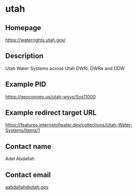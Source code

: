 # utah

## Homepage

https://waterrights.utah.gov/

## Description

Utah Water Systems across Utah DWRi, DWRe and DDW

## Example PID

https://geoconnex.us/utah-wsys/Sys11000

## Example redirect target URL

https://features.internetofwater.dev/collections/Utah-Water-Systems/items/1

## Contact name

Adel Abdallah

## Contact email

aabdallah@utah.gov

